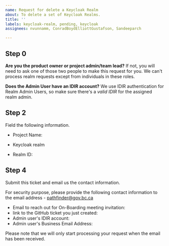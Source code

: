 ```yaml
---
name: Request for delete a Keycloak Realm
about: To delete a set of Keycloak Realms.
title: ''
labels: keycloak-realm, pending, keycloak
assignees: nvunnamm, ConradBoydElliottGustafson, Sandeeparch

---
```


## Step 0
**Are you the product owner or project admin/team lead?**
If not, you will need to ask one of those two people to make this request for you. 
We can't process realm requests except from individuals in these roles.

**Does the Admin User have an IDIR account?**
We use IDIR authentication for Realm Admin Users, so make sure there's a *valid IDIR* for the assigned realm admin.  


## Step 2
Field the following information.

* Project Name: 


*  Keycloak realm
  - Realm ID: 


## Step 4
Submit this ticket and email us the contact information.

For security purpose, please provide the following contact information to the email address - pathfinder@gov.bc.ca

* Email to reach out for On-Boarding meeting invitation:
* link to the GitHub ticket you just created: 
* Admin user's IDIR account: 
* Admin user's Business Email Address: 

Please note that we will only start processing your request when the email has been received.
